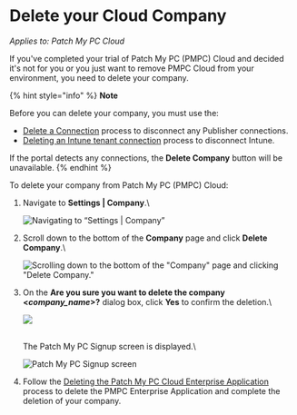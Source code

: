 # Delete your Cloud Company

_Applies to: Patch My PC Cloud_

If you've completed your trial of Patch My PC (PMPC) Cloud and decided it's not for you or you just want to remove PMPC Cloud from your environment, you need to delete your company.

{% hint style="info" %}
**Note**

Before you can delete your company, you must use the:

* [Delete a Connection](../manage-cloud-connections/delete-a-cloud-connection.md) process to disconnect any Publisher connections.
* [Deleting an Intune tenant connection](../manage-your-environments-in-cloud/manage-cloud-intune-tenants.md#deleting-an-intune-tenant-connection) process to disconnect Intune.

If the portal detects any connections, the **Delete Company** button will be unavailable.
{% endhint %}

To delete your company from Patch My PC (PMPC) Cloud:

1.  Navigate to **Settings | Company**.\


    ![Navigating to “Settings | Company”](/_images/image-%28597%29.png-"Navigating-to-\"Settings-|-Company\"" "Navigating to “Settings | Company”")


2.  Scroll down to the bottom of the **Company** page and click **Delete Company**.\


    ![Scrolling down to the bottom of the &#x22;Company&#x22; page and clicking &#x22;Delete Company.&#x22;](/_images/image-%28598%29.png-"Scrolling-down-to-the-bottom-of-the-&#x22;Company&#x22;-page-and-clicking-&#x22;Delete-Company.&#x22;" "Scrolling down to the bottom of the &#x22;Company&#x22; page and clicking &#x22;Delete Company.&#x22;")
3.  On the **Are you sure you want to delete the company <**_**company\_name**_**>?** dialog box, click **Yes** to confirm the deletion.\


    ![](/_images/image-%28799%29.png-"" "")

    \
    The Patch My PC Signup screen is displayed.\


    ![Patch My PC Signup screen](/_images/image-%28800%29.png-"Patch-My-PC-Signup-screen" "Patch My PC Signup screen")


4. Follow the [Deleting the Patch My PC Cloud Enterprise Application](../delete-the-patch-my-pc-cloud-enterprise-application.md) process to delete the PMPC Enterprise Application and complete the deletion of your company.

